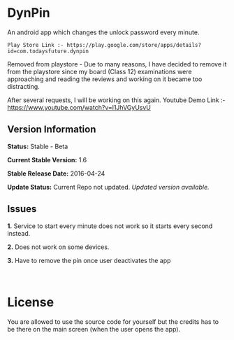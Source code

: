 DynPin
===============

An android app which changes the unlock password every minute.

``Play Store Link :- https://play.google.com/store/apps/details?id=com.todaysfuture.dynpin``

Removed from playstore - Due to many reasons, I have decided to remove it from the playstore since my board (Class 12) examinations were approaching and reading the reviews and working on it became too distracting.

After several requests, I will be working on this again.
Youtube Demo Link :- https://www.youtube.com/watch?v=l1JhVGyUsvU

## Version Information

**Status:** Stable - Beta

**Current Stable Version:** 1.6

**Stable Release Date:** 2016-04-24

**Update Status:** Current Repo not updated. _Updated version available._



Issues
---------------------------

__1.__ Service to start every minute does not work so it starts every second instead.

__2.__ Does not work on some devices.

__3.__ Have to remove the pin once user deactivates the app

<br>




License
==============
You are allowed to use the source code for yourself but the credits has to be there on the main screen (when the user opens the app). 

